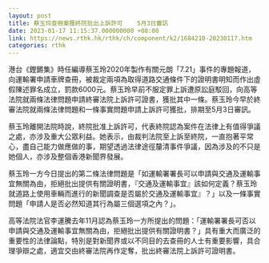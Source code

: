 ```yaml
---
layout: post
title: 蔡玉玲查冊案獲終院批出上訴許可    5月3日審訊
date: 2023-01-17 11:15:37.000000000 +08:00
link: https://news.rthk.hk/rthk/ch/component/k2/1684210-20230117.htm
categories: rthk
---
```


港台《鏗鏘集》時任編導蔡玉玲2020年製作有關元朗「7.21」事件的專題報道，向運輸署申請車牌查冊，被裁定兩項為取得道路交通條件下的證明書明知而作出虛假陳述罪名成立，罰款6000元。蔡玉玲早前不服定罪上訴遭原訟庭駁回，向高等法院就兩條法律問題申請終審法院上訴許可證書，獲批其中一條。蔡玉玲今早於終審法院就兩條法律問題和一條事實問題申請上訴許可獲批，排期至5月3日審訊。

蔡玉玲離開法院時說，終院批准上訴許可，代表終院認為案件在法律上有值得爭議之處，亦涉及重大公眾利益。她表示，由裁判法院至上訴至終院，一直抱著平常心，盡自己能力做應做的事，期望透過法律途徑釐清事件爭議，因為涉及的不只是她個人，亦涉及整個香港新聞界發展。

蔡玉玲一方今日提出的第二條法律問題是「如運輸署署長可以申請與交通及運輸事宜無關為由，拒絕批出提供有關證明書，『交通及運輸事宜』該如何定義？蔡玉玲就道路上使用車輛而進行的新聞調查是否屬於交通及運輸事宜』？」以及一條事實問題「申請人是否必然知道其行為屬三個選項之內？」。

高等法院法官李運騰去年11月認為蔡玉玲一方所提出的問題：「運輸署署長可否以申請與交通及運輸事宜無關為由，拒絕批出提供有關證明書？」具有重大而廣泛的重要性的法律論點，特別是對新聞界或以不同目的去查冊的人士有重要影響，具合理爭辯之處，適宜交由終審法院再作定奪，批出終審法院上訴許可證明書。
